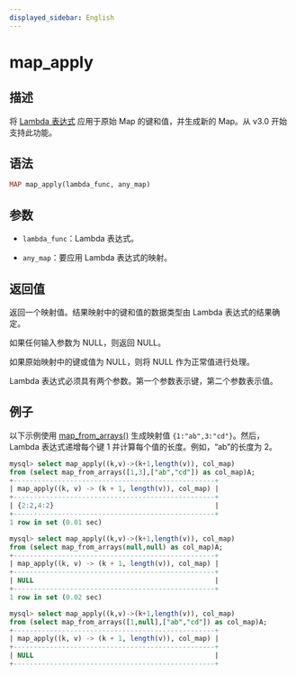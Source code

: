 ```yaml
---
displayed_sidebar: English
---
```


# map_apply

## 描述

将 [Lambda 表达式](../Lambda_expression.md) 应用于原始 Map 的键和值，并生成新的 Map。从 v3.0 开始支持此功能。

## 语法

```Haskell
MAP map_apply(lambda_func, any_map)
```

## 参数

- `lambda_func`：Lambda 表达式。

- `any_map`：要应用 Lambda 表达式的映射。

## 返回值

返回一个映射值。结果映射中的键和值的数据类型由 Lambda 表达式的结果确定。

如果任何输入参数为 NULL，则返回 NULL。

如果原始映射中的键或值为 NULL，则将 NULL 作为正常值进行处理。

Lambda 表达式必须具有两个参数。第一个参数表示键，第二个参数表示值。

## 例子

以下示例使用 [map_from_arrays()](map_from_arrays.md) 生成映射值 `{1:"ab",3:"cd"}`。然后，Lambda 表达式递增每个键 1 并计算每个值的长度。例如，“ab”的长度为 2。

```SQL
mysql> select map_apply((k,v)->(k+1,length(v)), col_map)
from (select map_from_arrays([1,3],["ab","cd"]) as col_map)A;
+--------------------------------------------------+
| map_apply((k, v) -> (k + 1, length(v)), col_map) |
+--------------------------------------------------+
| {2:2,4:2}                                        |
+--------------------------------------------------+
1 row in set (0.01 sec)

mysql> select map_apply((k,v)->(k+1,length(v)), col_map)
from (select map_from_arrays(null,null) as col_map)A;
+--------------------------------------------------+
| map_apply((k, v) -> (k + 1, length(v)), col_map) |
+--------------------------------------------------+
| NULL                                             |
+--------------------------------------------------+
1 row in set (0.02 sec)

mysql> select map_apply((k,v)->(k+1,length(v)), col_map)
from (select map_from_arrays([1,null],["ab","cd"]) as col_map)A;
+--------------------------------------------------+
| map_apply((k, v) -> (k + 1, length(v)), col_map) |
+--------------------------------------------------+
| NULL                                             |
+--------------------------------------------------+